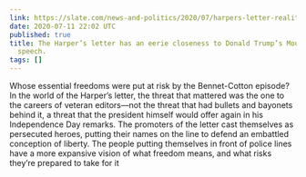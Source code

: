 ```yaml
---
link: https://slate.com/news-and-politics/2020/07/harpers-letter-reality-debate.html
date: 2020-07-11 22:02 UTC
published: true
title: The Harper’s letter has an eerie closeness to Donald Trump’s Mount Rushmore
  speech.
tags: []
---
```


Whose essential freedoms were put at risk by the Bennet-Cotton episode? In the world of the Harper’s letter, the threat that mattered was the one to the careers of veteran editors—not the threat that had bullets and bayonets behind it, a threat that the president himself would offer again in his Independence Day remarks. The promoters of the letter cast themselves as persecuted heroes, putting their names on the line to defend an embattled conception of liberty. The people putting themselves in front of police lines have a more expansive vision of what freedom means, and what risks they’re prepared to take for it
